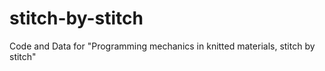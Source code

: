 # stitch-by-stitch
Code and Data for "Programming mechanics in knitted materials, stitch by stitch"
